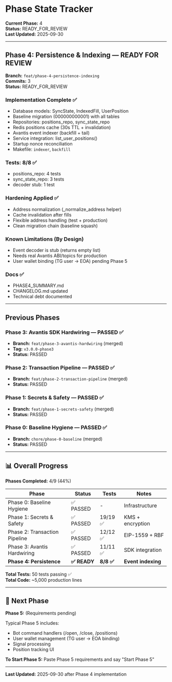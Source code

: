 # Phase State Tracker

**Current Phase:** 4  
**Status:** READY_FOR_REVIEW  
**Last Updated:** 2025-09-30

---

## Phase 4: Persistence & Indexing — READY FOR REVIEW

**Branch:** `feat/phase-4-persistence-indexing`  
**Commits:** 3  
**Status:** READY_FOR_REVIEW  

### Implementation Complete ✅
- Database models: SyncState, IndexedFill, UserPosition
- Baseline migration (000000000001) with all tables
- Repositories: positions_repo, sync_state_repo
- Redis positions cache (30s TTL + invalidation)
- Avantis event indexer (backfill + tail)
- Service integration: list_user_positions()
- Startup nonce reconciliation
- Makefile: `indexer`, `backfill`

### Tests: 8/8 ✅
- positions_repo: 4 tests
- sync_state_repo: 3 tests
- decoder stub: 1 test

### Hardening Applied ✅
- Address normalization (_normalize_address helper)
- Cache invalidation after fills
- Flexible address handling (test + production)
- Clean migration chain (baseline squash)

### Known Limitations (By Design)
- Event decoder is stub (returns empty list)
- Needs real Avantis ABI/topics for production
- User wallet binding (TG user → EOA) pending Phase 5

### Docs ✅
- PHASE4_SUMMARY.md
- CHANGELOG.md updated
- Technical debt documented

---

## Previous Phases

### Phase 3: Avantis SDK Hardwiring — PASSED ✅
- **Branch:** `feat/phase-3-avantis-hardwiring` (merged)
- **Tag:** `v3.0.0-phase3`
- **Status:** PASSED

### Phase 2: Transaction Pipeline — PASSED ✅
- **Branch:** `feat/phase-2-transaction-pipeline` (merged)
- **Status:** PASSED

### Phase 1: Secrets & Safety — PASSED ✅
- **Branch:** `feat/phase-1-secrets-safety` (merged)
- **Status:** PASSED

### Phase 0: Baseline Hygiene — PASSED ✅
- **Branch:** `chore/phase-0-baseline` (merged)
- **Status:** PASSED

---

## 📊 Overall Progress

**Phases Completed:** 4/9 (44%)

| Phase | Status | Tests | Notes |
|-------|--------|-------|-------|
| Phase 0: Baseline Hygiene | ✅ PASSED | - | Infrastructure |
| Phase 1: Secrets & Safety | ✅ PASSED | 19/19 ✅ | KMS + encryption |
| Phase 2: Transaction Pipeline | ✅ PASSED | 12/12 ✅ | EIP-1559 + RBF |
| Phase 3: Avantis Hardwiring | ✅ PASSED | 11/11 ✅ | SDK integration |
| **Phase 4: Persistence** | **✅ READY** | **8/8 ✅** | **Event indexing** |

**Total Tests:** 50 tests passing ✅  
**Total Code:** ~5,000 production lines

---

## 🚀 Next Phase

**Phase 5:** (Requirements pending)

Typical Phase 5 includes:
- Bot command handlers (/open, /close, /positions)
- User wallet management (TG user → EOA binding)
- Signal processing
- Position tracking UI

**To Start Phase 5:**
Paste Phase 5 requirements and say "Start Phase 5"

---

**Last Updated:** 2025-09-30 after Phase 4 implementation